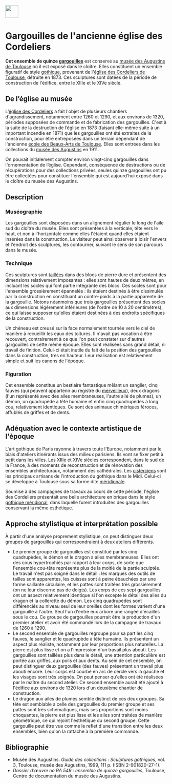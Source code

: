 <a href="https://juncture-digital.org"><img src="https://raw.githubusercontent.com/digitalArtHistory/recits-numeriques/main/images/btn_juncture.svg" style="height:40px"></a>

<param ve-config 
       title="depart" 
       banner="https://gallica.bnf.fr/iiif/ark:/12148/btv1b106655966/f1/full/1800,/0/native.jpg" 
       layout="vertical">

# Gargouilles de l'ancienne église des Cordeliers

<!-- source : https://fr.wikipedia.org/wiki/Gargouilles_de_l%27ancienne_%C3%A9glise_des_Cordeliers -->

**Cet ensemble de quinze [gargouilles](https://fr.wikipedia.org/wiki/Gargouilles)** est conservé au [musée des Augustins de Toulouse](https://fr.wikipedia.org/wiki/Mus%C3%A9e_des_Augustins_de_Toulouse) où il est exposé dans le cloître. Elles constituent un ensemble figuratif de style [gothique](https://fr.wikipedia.org/wiki/Art_gothique), provenant de l'[église des Cordeliers de Toulouse](https://fr.wikipedia.org/wiki/%C3%89glise_des_Cordeliers_de_Toulouse), détruite en 1873. Ces sculptures sont datées de la période de construction de l'édifice, entre le XIIIe et le XIVe siècle. 

## De l’église au musée

L’[église des Cordeliers](https://fr.wikipedia.org/wiki/%C3%89glise_des_Cordeliers_de_Toulouse) a fait l'objet de plusieurs chantiers d'agrandissement, notamment entre 1260 et 1290, et aux environs de 1320, périodes supposées de commande et de fabrication des gargouilles. C'est à la suite de la destruction de l’église en 1873 (faisant elle-même suite à un important incendie en 1871) que les gargouilles ont été extraites de la construction, pour être entreposées dans un terrain dépendant de l'ancienne [école des Beaux-Arts de Toulouse](https://fr.wikipedia.org/wiki/%C3%89cole_sup%C3%A9rieure_des_beaux-arts_de_Toulouse). Elles sont entrées dans les collections du [musée des Augustins](https://fr.wikipedia.org/wiki/Mus%C3%A9e_des_Augustins_de_Toulouse) en 1911.

On pouvait initialement compter environ vingt-cinq gargouilles dans l'ornementation de l’église. Cependant, conséquence de destructions ou de récupérations pour des collections privées, seules quinze gargouilles ont pu être collectées pour constituer l'ensemble qui est aujourd'hui exposé dans le cloître du musée des Augustins. 

## Description

### Muséographie

Les gargouilles sont disposées dans un alignement régulier le long de l'aile sud du cloître du musée. Elles sont présentées à la verticale, tête vers le haut, et non à l'horizontale comme elles l'étaient quand elles étaient insérées dans la construction. Le visiteur peut ainsi observer à loisir l'envers et l'endroit des sculptures, les contourner, suivant le sens de son parcours dans le musée. 

### Technique

Ces sculptures sont [taillées](https://fr.wikipedia.org/wiki/Sculpture#Taille.2C_modelage.2C_assemblage.2C_st.C3.A9r.C3.A9olithographie) dans des blocs de pierre dure et présentent des dimensions relativement imposantes : elles sont hautes de deux mètres, en incluant les socles qui font partie intégrante des blocs. Ces socles sont pour l'ensemble grossièrement épannelés : ils étaient destinés à être dissimulés par la construction en constituant un contre-poids à la partie apparente de la gargouille. Notons néanmoins que trois gargouilles présentent des socles aux dimensions légèrement inférieures (de l'ordre de 10 à 20 centimètres), ce qui laisse supposer qu'elles étaient destinées à des endroits spécifiques de la construction.

Un chéneau est creusé sur la face normalement tournée vers le ciel de manière à recueillir les eaux des toitures. Il n'avait pas vocation à être recouvert, contrairement à ce que l'on peut constater sur d'autres gargouilles de cette même époque. Elles sont réalisées sans grand détail, ni travail de finition. Celui-ci était inutile du fait de la position des gargouilles dans la construction, très en hauteur. Leur réalisation est relativement simple et suit les canons de l'époque. 

### Figuration

Cet ensemble constitue un bestiaire fantastique mêlant un sanglier, cinq fauves (qui peuvent appartenir au registre du [merveilleux](https://fr.wikipedia.org/wiki/Merveilleux)), deux dragons (l'un représenté avec des ailes membraneuses, l'autre ailé de plumes), un démon, un quadrupède à tête humaine et enfin cinq quadrupèdes à long cou, relativement identiques. Ce sont des animaux chimériques féroces, affublés de griffes et de dents. 


## Adéquation avec le contexte artistique de l'époque

L'art gothique de Paris rayonne à travers toute l'Europe, notamment par le biais d'ateliers itinérants issus des milieux parisiens. Ils vont se fixer petit à petit dans les villes. Les XIIIe et XIVe siècles correspondent, dans le sud de la France, à des moments de reconstruction et de rénovation des ensembles architecturaux, notamment des cathédrales. Les [cisterciens](https://fr.wikipedia.org/wiki/Cisterciens) sont les principaux artisans de l'introduction du gothique dans le Midi. Celui-ci se développe à Toulouse sous sa forme dite [méridionale](https://fr.wikipedia.org/wiki/Gothique_m%C3%A9ridional).

Soumise à des campagnes de travaux au cours de cette période, l'église des Cordeliers présentait une belle architecture en brique dans le style [gothique méridional](https://fr.wikipedia.org/wiki/Gothique_m%C3%A9ridional), dans laquelle furent introduites des gargouilles conservant la même esthétique. 

## Approche stylistique et interprétation possible

À partir d'une analyse proprement stylistique, on peut distinguer deux groupes de gargouilles qui correspondraient à deux ateliers différents.

- Le premier groupe de gargouilles est constitué par les cinq quadrupèdes, le démon et le dragon à ailes membraneuses. Elles ont des cous hypertrophiés par rapport à leur corps, de sorte que l'ensemble cou-tête représente plus de la moitié de la partie sculptée. Le travail n'est pas soigné dans le détail : les marques des outils de tailles sont apparentes, les cuisses sont à peine ébauchées par une forme saillante circulaire, et les pattes sont traitées très grossièrement (on ne leur discerne pas de doigts). Les corps de ces sept gargouilles ont un aspect relativement identique si l'on excepte le détail des ailes du dragon et la collerette du démon. Les cinq quadrupèdes sont différenciés au niveau seul de leur oreilles dont les formes varient d'une gargouille à l'autre. Seul l'un d'entre eux arbore une rangée d'écailles sous le cou. Ce groupe de gargouilles pourrait être la production d'un premier atelier et avoir été commandé lors de la campagne de travaux de 1260 à 1290.
- Le second ensemble de gargouilles regroupe pour sa part les cinq fauves, le sanglier et le quadrupède à tête humaine. Ils présentent un aspect plus réaliste, notamment par leur proportions plus naturelles. La pierre est plus lisse et on a l'impression d'un travail plus abouti. Les gargouilles sont taillées plus dans le détail, une attention particulière est portée aux griffes, aux poils et aux dents. Au sein de cet ensemble, on peut distinguer deux gargouilles (des fauves) présentant un travail plus abouti encore. Leur corps est courbé en arc de cercle vers la gauche et les visages sont très soignés. On peut penser qu'elles ont été réalisées par le maître du second atelier. Ce second ensemble aurait été ajouté à l'édifice aux environs de 1320 lors d'un deuxième chantier de construction.
- Le dragon aux ailes de plumes semble distinct de ces deux groupes. Sa tête est semblable à celle des gargouilles du premier groupe et ses pattes sont très schématiques, mais ses proportions sont moins choquantes, la pierre est plus lisse et les ailes sont traitées de manière géométrique, ce qui rejoint l'esthétique du second groupe. Cette gargouille peut être vue comme le reflet d'une transition entre les deux ensembles, bien qu'on la rattache à la première commande.


## Bibliographie

- Musée des Augustins. *Guide des collections : Sculptures gothiques*, vol. 3, Toulouse, musée des Augustins, 1999, 111 p. (ISBN 2-901820-27-1).
- *Dossier d'œuvre no RA 549 : ensemble de quinze gargouilles*, Toulouse, Centre de documentation du musée des Augustins.


